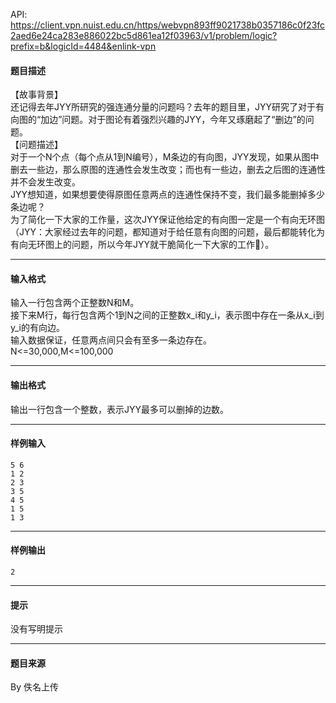API: https://client.vpn.nuist.edu.cn/https/webvpn893ff9021738b0357186c0f23fc2aed6e24ca283e886022bc5d861ea12f03963/v1/problem/logic?prefix=b&logicId=4484&enlink-vpn

#### 题目描述

【故事背景】  
还记得去年JYY所研究的强连通分量的问题吗？去年的题目里，JYY研究了对于有向图的“加边”问题。对于图论有着强烈兴趣的JYY，今年又琢磨起了“删边”的问题。  
【问题描述】  
对于一个N个点（每个点从1到N编号），M条边的有向图，JYY发现，如果从图中删去一些边，那么原图的连通性会发生改变；而也有一些边，删去之后图的连通性并不会发生改变。  
JYY想知道，如果想要使得原图任意两点的连通性保持不变，我们最多能删掉多少条边呢？  
为了简化一下大家的工作量，这次JYY保证他给定的有向图一定是一个有向无环图（JYY：大家经过去年的问题，都知道对于给任意有向图的问题，最后都能转化为有向无环图上的问题，所以今年JYY就干脆简化一下大家的工作）。

---

#### 输入格式

输入一行包含两个正整数N和M。  
接下来M行，每行包含两个1到N之间的正整数x\_i和y\_i，表示图中存在一条从x\_i到y\_i的有向边。  
输入数据保证，任意两点间只会有至多一条边存在。  
N<=30,000,M<=100,000

---

#### 输出格式

输出一行包含一个整数，表示JYY最多可以删掉的边数。

---

#### 样例输入
```
5 6
1 2
2 3
3 5
4 5
1 5
1 3
```

---

#### 样例输出
```
2
```

---

#### 提示

没有写明提示

---

#### 题目来源

By 佚名上传